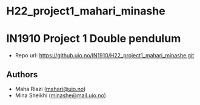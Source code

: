 # H22_project1_mahari_minashe

# IN1910 Project 1 Double pendulum

- Repo url: https://github.uio.no/IN1910/H22_project1_mahari_minashe.git

## Authors
- Maha Riazi (mahari@uio.no)
- Mina Sheikhi (minashe@mail.uio.no)
